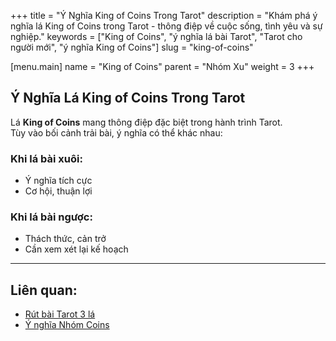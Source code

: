 +++
title = "Ý Nghĩa King of Coins Trong Tarot"
description = "Khám phá ý nghĩa lá King of Coins trong Tarot - thông điệp về cuộc sống, tình yêu và sự nghiệp."
keywords = ["King of Coins", "ý nghĩa lá bài Tarot", "Tarot cho người mới", "ý nghĩa King of Coins"]
slug = "king-of-coins"

[menu.main]
name = "King of Coins"
parent = "Nhóm Xu"
weight = 3
+++

## Ý Nghĩa Lá King of Coins Trong Tarot

Lá **King of Coins** mang thông điệp đặc biệt trong hành trình Tarot.  
Tùy vào bối cảnh trải bài, ý nghĩa có thể khác nhau:

### Khi lá bài xuôi:
- Ý nghĩa tích cực  
- Cơ hội, thuận lợi  

### Khi lá bài ngược:
- Thách thức, cản trở  
- Cần xem xét lại kế hoạch  

---

## Liên quan:
- [Rút bài Tarot 3 lá](../../)
- [Ý nghĩa Nhóm Coins](../)
